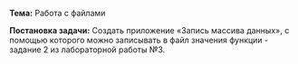 ﻿**Тема:** Работа с файлами

**Постановка задачи:** Создать приложение «Запись массива данных», с помощью которого можно записывать в файл значения функции - задание 2 из лабораторной работы №3. 